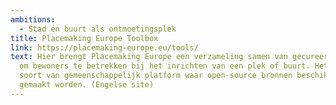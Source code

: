 ```yaml
---
ambitions:
  - Stad en buurt als ontmoetingsplek
title: Placemaking Europe Toolbox
link: https://placemaking-europe.eu/tools/
text: Hier brengt Placemaking Europe een verzameling samen van gecureerde tools
  om bewoners te betrekken bij het inrichten van een plek of buurt. Het is een
  soort van gemeenschappelijk platform waar open-source bronnen beschikbaar
  gemaakt worden. (Engelse site)
---
```

